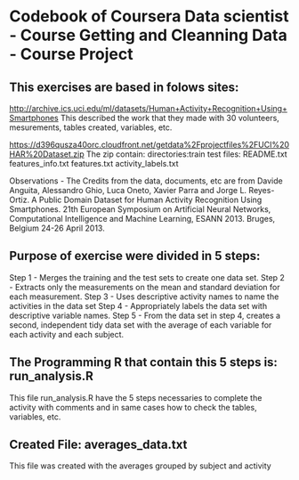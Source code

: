 # Codebook of Coursera Data scientist - Course Getting and Cleanning Data - Course Project
## This exercises are based in folows sites:
http://archive.ics.uci.edu/ml/datasets/Human+Activity+Recognition+Using+Smartphones 
  This described the work that they made with 30 volunteers, mesurements, tables created, variables, etc.

https://d396qusza40orc.cloudfront.net/getdata%2Fprojectfiles%2FUCI%20HAR%20Dataset.zip 
The zip contain: 
     directories:train
                 test
     files: README.txt
            features_info.txt
            features.txt
            activity_labels.txt

  Observations 
    - The Credits from the data, documents, etc are from
        Davide Anguita, Alessandro Ghio, Luca Oneto, Xavier Parra and Jorge L. Reyes-Ortiz. A Public Domain Dataset for Human        Activity Recognition Using Smartphones. 21th European Symposium on Artificial Neural Networks, Computational                 Intelligence    and Machine Learning, ESANN 2013. Bruges, Belgium 24-26 April 2013.
  
## Purpose of exercise were divided in 5 steps:

Step 1 - Merges the training and the test sets to create one data set.
Step 2 - Extracts only the measurements on the mean and standard deviation for each measurement. 
Step 3 - Uses descriptive activity names to name the activities in the data set
Step 4 - Appropriately labels the data set with descriptive variable names. 
Step 5 - From the data set in step 4, creates a second, independent tidy data set with the average of each variable for each activity and each subject.

## The Programming R that contain this 5 steps is: run_analysis.R
This file run_analysis.R have the 5 steps necessaries to complete the activity with comments and in same cases how to check the tables, variables, etc.

## Created File: averages_data.txt
This file was created with the averages grouped by subject and activity



